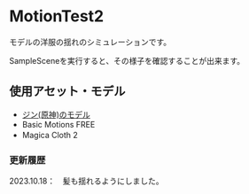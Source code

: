 # MotionTest2
モデルの洋服の揺れのシミュレーションです。

SampleSceneを実行すると、その様子を確認することが出来ます。

## 使用アセット・モデル
- [ジン(原神)のモデル](https://ys.biligame.com/gczj/)
- Basic Motions FREE
- Magica Cloth 2　　

### 更新履歴
2023.10.18：　髪も揺れるようにしました。
